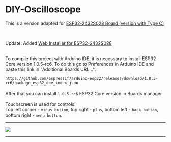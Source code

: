 # DIY-Oscilloscope

This is a version adapted for <a href="https://ali.ski/aVVWG">ESP32-2432S028 Board (version with Type C)</a>

<br>

Update: Added <A href="https://ivan-rio.github.io/ESP32-Oscilloscope/webinstall/">Web Installer for ESP32-2432S028</a>

<br>
To compile this project with Arduino IDE, it is necessary to install ESP32 Core version 1.0.5-rc6. To do this go to Preferences in Arduino IDE and paste this link in "Additional Boards URL...":
<br>

``` https://github.com/espressif/arduino-esp32/releases/download/1.0.5-rc6/package_esp32_dev_index.json ```
<br><br>
After that you can install `1.0.5-rc6` ESP32 Core version in Boards manager.
<br><br>
Touchscreen is used for controls: <br>
Top left corner - `minus button`, top right - `plus`, bottom left - `back button`, bottom right - `menu button`.


<hr>

![](/images/IMG_4036.JPG)



<hr>


